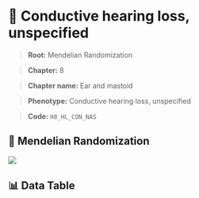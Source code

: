# 🧪 Conductive hearing loss, unspecified

> **Root:** Mendelian Randomization

> **Chapter:** 8  

> **Chapter name:** Ear and mastoid

> **Phenotype:** Conductive hearing loss, unspecified  

> **Code:** `H8_HL_CON_NAS`

## 🧬 Mendelian Randomization  

<img src="/MR/Figures/Forward/H8_HL_CON_NAS.png"/>

## 📊 Data Table

<CsvTableMRF src="/MR_Data/Forward/H8_HL_CON_NAS.csv"/>
